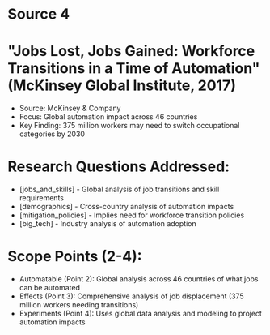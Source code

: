 # Source 4

# "Jobs Lost, Jobs Gained: Workforce Transitions in a Time of Automation" (McKinsey Global Institute, 2017)
- Source: McKinsey & Company
- Focus: Global automation impact across 46 countries
- Key Finding: 375 million workers may need to switch occupational categories by 2030

# Research Questions Addressed:
- [jobs_and_skills] - Global analysis of job transitions and skill requirements
- [demographics] - Cross-country analysis of automation impacts
- [mitigation_policies] - Implies need for workforce transition policies
- [big_tech] - Industry analysis of automation adoption

# Scope Points (2-4):
- Automatable (Point 2): Global analysis across 46 countries of what jobs can be automated
- Effects (Point 3): Comprehensive analysis of job displacement (375 million workers needing transitions)
- Experiments (Point 4): Uses global data analysis and modeling to project automation impacts

